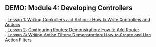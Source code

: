 ## DEMO: Module 4: Developing Controllers


.  [Lesson 1: Writing Controllers and Actions: How to Write Controllers and Actions](Demo04/01_ControllersExample_begin/)   
.  [Lesson 2: Configuring Routes: Demonstration: How to Add Routes](Demo04/02_RoutesExample_begin/)   
.  [Lesson 3: Writing Action Filters: Demonstration: How to Create and Use Action Filters](Demo04/03_FiltersExample_begin)



 